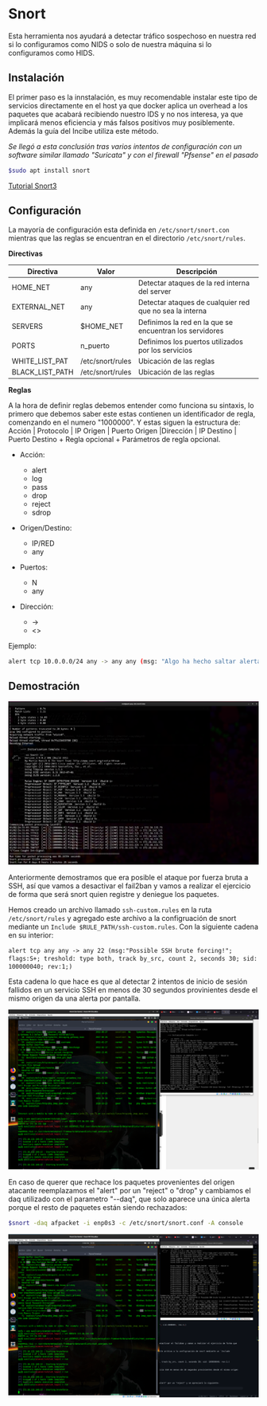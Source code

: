 # Snort

Esta herramienta nos ayudará a detectar tráfico sospechoso en nuestra red si lo configuramos como NIDS o solo de nuestra máquina si lo configuramos como HIDS.

## Instalación

El primer paso es la innstalación, es muy recomendable instalar este tipo de servicios directamente en el host ya que docker aplica un overhead a los paquetes que acabará recibiendo nuestro IDS y no nos interesa, ya que implicará menos eficiencia y más falsos positivos muy posiblemente. Además la guía del Incibe utiliza este método.

*Se llegó a esta conclusión tras varios intentos de configuración con un software similar llamado "Suricata" y con el firewall "Pfsense" en el pasado*

```bash
$sudo apt install snort
```

[Tutorial Snort3](https://linoxide.com/install-snort-on-ubuntu/)

## Configuración

La mayoría de configuración esta definida en `/etc/snort/snort.con` mientras que las reglas se encuentran en el directorio `/etc/snort/rules`.

**Directivas**

|Directiva|Valor|Descripción|
|---------|-----|-----------|
|HOME_NET |any  |Detectar ataques de la red interna del server|
|EXTERNAL_NET|any|Detectar ataques de cualquier red que no sea la interna|
|SERVERS|$HOME_NET|Definimos la red en la que se encuentran los servidores|
|PORTS|n_puerto|Definimos los puertos utilizados por los servicios|
|WHITE_LIST_PAT|/etc/snort/rules|Ubicación de las reglas|
|BLACK_LIST_PATH|/etc/snort/rules|Ubicación de las reglas|

**Reglas**

A la hora de definir reglas debemos entender como funciona su sintaxis, lo primero que debemos saber este estas contienen un identificador de regla, comenzando en el numero "1000000". Y estas siguen la estructura de: Acción | Protocolo | IP Origen | Puerto Origen |Dirección | IP Destino | Puerto Destino + Regla opcional + Parámetros de regla opcional.

+ Acción:
    + alert
    + log
    + pass
    + drop
    + reject
    + sdrop

+ Origen/Destino:
    + IP/RED
    + any

+ Puertos:
    + N
    + any

+ Dirección:
    + -> 
    + <>

Ejemplo:

```bash
alert tcp 10.0.0.0/24 any -> any any (msg: "Algo ha hecho saltar alerta"; content: "Petó algo"; sid:1000001; rev:1;)
```

## Demostración

![start](img/1.png)

Anteriormente demostramos que era posible el ataque por fuerza bruta a SSH, así que vamos a desactivar el fail2ban y vamos a realizar el ejercicio de forma que será snort quien registre y deniegue los paquetes.

Hemos creado un archivo llamado `ssh-custom.rules` en la ruta `/etc/snort/rules` y agregado este archivo a la configruación de snort mediante un `Include $RULE_PATH/ssh-custom.rules`. Con la siguiente cadena en su interior: 

```
alert tcp any any -> any 22 (msg:"Possible SSH brute forcing!"; flags:S+; treshold: type both, track by_src, count 2, seconds 30; sid: 100000040; rev:1;)
```

Esta cadena lo que hace es que al detectar 2 intentos de inicio de sesión fallidos en un servicio SSH en menos de 30 segundos provinientes desde el mismo origen da una alerta por pantalla.

![detect](img/2.png)

En caso de querer que rechace los paquetes provenientes del origen atacante reemplazamos el "alert" por un "reject" o "drop" y cambiamos el daq utilizado con el parametro "--daq", que solo aparece una única alerta porque el resto de paquetes están siendo rechazados:

```bash
$snort -daq afpacket -i enp0s3 -c /etc/snort/snort.conf -A console
```

![reject](img/3.png)